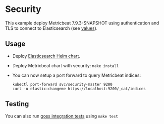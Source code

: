 # Security

This example deploy Metricbeat 7.9.3-SNAPSHOT using authentication and TLS to connect to
Elasticsearch (see [values][]).


## Usage

* Deploy [Elasticsearch Helm chart][].

* Deploy Metricbeat chart with security: `make install`

* You can now setup a port forward to query Metricbeat indices:

  ```
  kubectl port-forward svc/security-master 9200
  curl -u elastic:changeme https://localhost:9200/_cat/indices
  ```


## Testing

You can also run [goss integration tests][] using `make test`


[elasticsearch helm chart]: https://github.com/elastic/helm-charts/tree/7.9/elasticsearch/examples/security/
[goss integration tests]: https://github.com/elastic/helm-charts/tree/7.9/metricbeat/examples/security/test/goss.yaml
[values]: https://github.com/elastic/helm-charts/tree/7.9/metricbeat/examples/security/values.yaml
